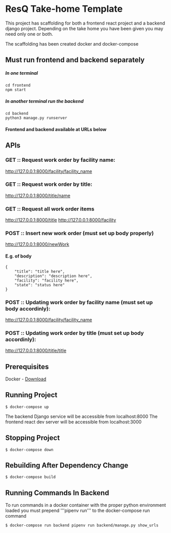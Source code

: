 # ResQ Take-home Template

This project has scaffolding for both a frontend react project and a backend django project.
Depending on the take home you have been given you may need only one or both.

The scaffolding has been created docker and docker-compose

## Must run frontend and backend separately 
##### In one terminal
```
cd frontend
npm start
```
##### In another terminal run the backend
```
cd backend
python3 manage.py runserver
```

#### Frontend and backend available at URLs below

## APIs

### GET :: Request work order by facility name:
http://127.0.0.1:8000/facility/facility_name
### GET :: Request work order by title:
http://127.0.0.1:8000/title/name

### GET :: Request all work order items
http://127.0.0.1:8000/title
http://127.0.0.1:8000/facility

### POST :: Insert new work order (must set up body properly)
http://127.0.0.1:8000/newWork
#### E.g. of body
```
{
    "title": "title here",
    "description": "description here",
    "facility": "facility here",
    "state": "status here"
}
```

### POST :: Updating work order by facility name (must set up body accordinly):
http://127.0.0.1:8000/facility/facility_name
### POST :: Updating work order by title (must set up body accordinly):
http://127.0.0.1:8000/title/title

## Prerequisites

Docker - [Download](https://www.docker.com/get-started)

## Running Project

```shell
$ docker-compose up
```

The backend Django service will be accessible from localhost:8000
The frontend react dev server will be accessible from localhost:3000

## Stopping Project

```shell
$ docker-compose down
```

## Rebuilding After Dependency Change

```shell
$ docker-compose build
```

## Running Commands In Backend

To run commands in a docker container with the proper python environment loaded you must
prepend '''pipenv run''' to the docker-compose run command

```shell
$ docker-compose run backend pipenv run backend/manage.py show_urls
```
